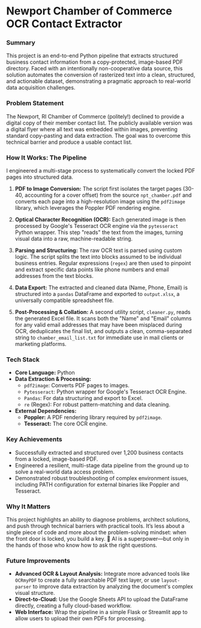 # Newport Chamber of Commerce OCR Contact Extractor

### Summary

This project is an end-to-end Python pipeline that extracts structured business contact information from a copy-protected, image-based PDF directory. Faced with an intentionally non-cooperative data source, this solution automates the conversion of rasterized text into a clean, structured, and actionable dataset, demonstrating a pragmatic approach to real-world data acquisition challenges.

### Problem Statement

The Newport, RI Chamber of Commerce (politely!) declined to provide a digital copy of their member contact list. The publicly available version was a digital flyer where all text was embedded within images, preventing standard copy-pasting and data extraction. The goal was to overcome this technical barrier and produce a usable contact list.

### How It Works: The Pipeline

I engineered a multi-stage process to systematically convert the locked PDF pages into structured data.

1.  **PDF to Image Conversion:** The script first isolates the target pages (30-40, accounting for a cover offset) from the source `npt_chamber.pdf` and converts each page into a high-resolution image using the `pdf2image` library, which leverages the Poppler PDF rendering engine. 

2.  **Optical Character Recognition (OCR):** Each generated image is then processed by Google's Tesseract OCR engine via the `pytesseract` Python wrapper. This step "reads" the text from the images, turning visual data into a raw, machine-readable string. 

3.  **Parsing and Structuring:** The raw OCR text is parsed using custom logic. The script splits the text into blocks assumed to be individual business entries. Regular expressions (`regex`) are then used to pinpoint and extract specific data points like phone numbers and email addresses from the text blocks. 

4.  **Data Export:** The extracted and cleaned data (Name, Phone, Email) is structured into a `pandas` DataFrame and exported to `output.xlsx`, a universally compatible spreadsheet file. 

5.  **Post-Processing & Collation:** A second utility script, `cleaner.py`, reads the generated Excel file. It scans both the "Name" and "Email" columns for any valid email addresses that may have been misplaced during OCR, deduplicates the final list, and outputs a clean, comma-separated string to `chamber_email_list.txt` for immediate use in mail clients or marketing platforms. 

### Tech Stack

* **Core Language:** Python
* **Data Extraction & Processing:**
    * `pdf2image`: Converts PDF pages to images.
    * `Pytesseract`: Python wrapper for Google's Tesseract OCR Engine.
    * `Pandas`: For data structuring and export to Excel.
    * `re` (Regex): For robust pattern-matching and data cleaning.
* **External Dependencies:**
    * **Poppler:** A PDF rendering library required by `pdf2image`.
    * **Tesseract:** The core OCR engine.

### Key Achievements

* Successfully extracted and structured over 1,200 business contacts from a locked, image-based PDF.
* Engineered a resilient, multi-stage data pipeline from the ground up to solve a real-world data access problem.
* Demonstrated robust troubleshooting of complex environment issues, including PATH configuration for external binaries like Poppler and Tesseract. 

### Why It Matters

This project highlights an ability to diagnose problems, architect solutions, and push through technical barriers with practical tools. It’s less about a single piece of code and more about the problem-solving mindset: when the front door is locked, you build a key.
🧠 AI is a superpower—but only in the hands of those who know how to ask the right questions.

### Future Improvements

* **Advanced OCR & Layout Analysis:** Integrate more advanced tools like `OCRmyPDF` to create a fully searchable PDF text layer, or use `layout-parser` to improve data extraction by analyzing the document's complex visual structure.
* **Direct-to-Cloud:** Use the Google Sheets API to upload the DataFrame directly, creating a fully cloud-based workflow.
* **Web Interface:** Wrap the pipeline in a simple Flask or Streamlit app to allow users to upload their own PDFs for processing.
